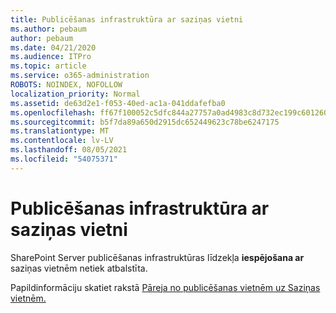 ```yaml
---
title: Publicēšanas infrastruktūra ar saziņas vietni
ms.author: pebaum
author: pebaum
ms.date: 04/21/2020
ms.audience: ITPro
ms.topic: article
ms.service: o365-administration
ROBOTS: NOINDEX, NOFOLLOW
localization_priority: Normal
ms.assetid: de63d2e1-f053-40ed-ac1a-041ddafefba0
ms.openlocfilehash: ff67f100052c5dfc844a27757a0ad4983c8d732ec199c601260206b1b621a085
ms.sourcegitcommit: b5f7da89a650d2915dc652449623c78be6247175
ms.translationtype: MT
ms.contentlocale: lv-LV
ms.lasthandoff: 08/05/2021
ms.locfileid: "54075371"
---
```

# <a name="publishing-infrastructure-with-a-communication-site"></a>Publicēšanas infrastruktūra ar saziņas vietni


SharePoint Server publicēšanas infrastruktūras līdzekļa **iespējošana ar** saziņas vietnēm netiek atbalstīta. 
  
Papildinformāciju skatiet rakstā [Pāreja no publicēšanas vietnēm uz Saziņas vietnēm.](https://docs.microsoft.com/sharepoint/publishing-sites-classic-to-modern-experience) 
  

